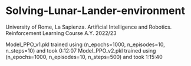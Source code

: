 # Solving-Lunar-Lander-environment

University of Rome, La Sapienza. Artificial Intelligence and Robotics. Reinforcement Learning Course A.Y. 2022/23

Model_PPO_v1.pkl trained using (n_epochs=1000, n_episodes=10, n_steps=10) and took 0:12:07
Model_PPO_v2.pkl trained using (n_epochs=1000, n_episodes=10, n_steps=500) and took 1:15:40
